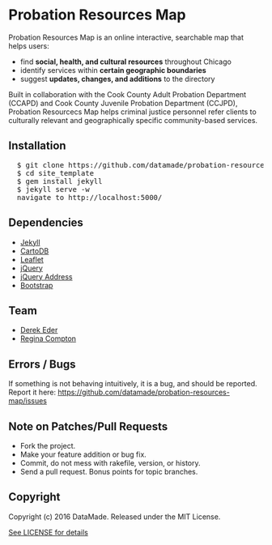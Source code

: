 # Probation Resources Map

Probation Resources Map is an online interactive, searchable map that helps users:

-   find **social, health, and cultural resources** throughout Chicago
-   identify services within **certain geographic boundaries**
-   suggest **updates, changes, and additions** to the directory

Built in collaboration with the Cook County Adult Probation Department (CCAPD) and Cook County Juvenile Probation Department (CCJPD), Probation Resourcecs Map helps criminal justice personnel refer clients to culturally relevant and geographically specific community-based services.

## Installation

<pre>
  $ git clone https://github.com/datamade/probation-resources-map.git
  $ cd site_template
  $ gem install jekyll
  $ jekyll serve -w
  navigate to http://localhost:5000/
</pre>

## Dependencies

* [Jekyll](http://jekyllrb.com)
* [CartoDB](http://docs.cartodb.com/cartodb-platform/cartodb-js.html)
* [Leaflet](http://leafletjs.com)
* [jQuery](http://jquery.org)
* [jQuery Address](http://www.asual.com/jquery/address)
* [Bootstrap](http://getbootstrap.com)

## Team

* [Derek Eder](mailto:derek.eder+git@gmail.com)
* [Regina Compton](mailto:reginafcompton@datamade.us)

## Errors / Bugs

If something is not behaving intuitively, it is a bug, and should be reported.
Report it here: https://github.com/datamade/probation-resources-map/issues

## Note on Patches/Pull Requests

* Fork the project.
* Make your feature addition or bug fix.
* Commit, do not mess with rakefile, version, or history.
* Send a pull request. Bonus points for topic branches.

## Copyright

Copyright (c) 2016 DataMade. Released under the MIT License.

[See LICENSE for details](https://github.com/datamade/probation-resources-map/blob/master/LICENSE)

